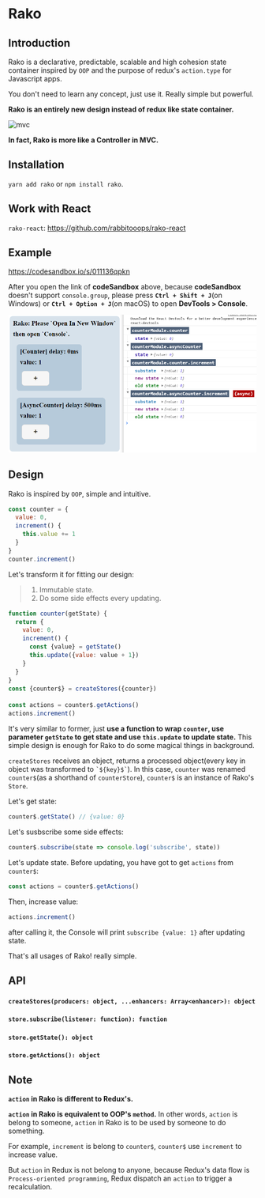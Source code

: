 # Rako



## Introduction

Rako is a declarative, predictable, scalable and high cohesion state container inspired by `OOP` and the purpose of redux's `action.type` for Javascript apps.

You don't need to learn any concept, just use it. Really simple but powerful. 

**Rako is an entirely new design instead of redux like state container.**

![mvc](https://developer.chrome.com/static/images/mvc.png)

**In fact, Rako is more like a Controller in MVC.**



## Installation

`yarn add rako` or `npm install rako`.



## Work with React

`rako-react`: https://github.com/rabbitooops/rako-react



## Example

https://codesandbox.io/s/011136qpkn

After you open the link of **codeSandbox** above, because **codeSandbox** doesn't support `console.group`, please press **`Ctrl + Shift + J`**(on Windows) or **`Ctrl + Option + J`**(on macOS) to open **DevTools > Console**.

![example](./imgs/example.png)



## Design

Rako is inspired by `OOP`, simple and intuitive.

```js
const counter = {
  value: 0,
  increment() {
    this.value += 1
  }
}
counter.increment()
```

Let's transform it for fitting our design:

> 1. Immutable state.
> 2. Do some side effects every updating.

```js
function counter(getState) {
  return {
    value: 0,
    increment() {
      const {value} = getState()
      this.update({value: value + 1})
    }
  }
}
const {counter$} = createStores({counter})

const actions = counter$.getActions()
actions.increment()
```

It's very similar to former, just **use a function to wrap `counter`, use parameter `getState` to get state and use `this.update` to update state.**
This simple design is enough for Rako to do some magical things in background.

`createStores` receives an object, returns a processed object(every key in object was transformed to `` `${key}$` ``). In this case, `counter` was renamed `counter$`(as a shorthand of `counterStore`), `counter$` is an instance of Rako's `Store`.


Let's get state:
```js
counter$.getState() // {value: 0}
```

Let's susbscribe some side effects:
```js
counter$.subscribe(state => console.log('subscribe', state))
```

Let's update state. Before updating, you have got to get `actions` from `counter$`:
```js
const actions = counter$.getActions()
```

Then, increase value:
```js
actions.increment()
```

after calling it, the Console will print `subscribe {value: 1}` after updating state.

That's all usages of Rako! really simple.



## API

#### `createStores(producers: object, ...enhancers: Array<enhancer>): object`

#### `store.subscribe(listener: function): function`

#### `store.getState(): object`

#### `store.getActions(): object`



## Note

**`action` in Rako is different to Redux's.**

**`action` in Rako is equivalent to OOP's `method`.** In other words, `action` is belong to someone, `action` in Rako is to be used by someone to do something.

For example, `increment` is belong to `counter$`, `counter$` use `increment` to increase value.

But `action` in Redux is not belong to anyone, because Redux's data flow is `Process-oriented programming`, Redux dispatch an `action` to trigger a recalculation.
